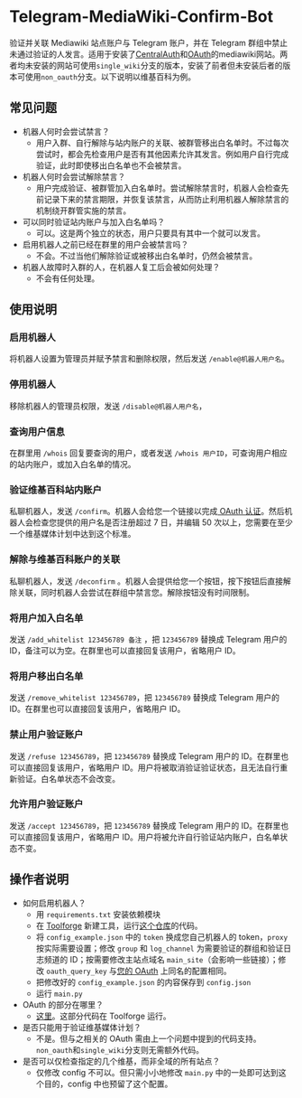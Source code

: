 # Telegram-MediaWiki-Confirm-Bot

验证并关联 Mediawiki 站点账户与 Telegram 账户，并在 Telegram 群组中禁止未通过验证的人发言。适用于安装了[CentralAuth](https://www.mediawiki.org/wiki/Extension:CentralAuth)和[OAuth](https://www.mediawiki.org/wiki/Extension:OAuth)的mediawiki网站。两者均未安装的网站可使用`single_wiki`分支的版本，安装了前者但未安装后者的版本可使用`non_oauth`分支。以下说明以维基百科为例。

## 常见问题

- 机器人何时会尝试禁言？
    - 用户入群、自行解除与站内账户的关联、被群管移出白名单时。不过每次尝试时，都会先检查用户是否有其他因素允许其发言。例如用户自行完成验证，此时即使移出白名单也不会被禁言。
- 机器人何时会尝试解除禁言？
    - 用户完成验证、被群管加入白名单时。尝试解除禁言时，机器人会检查先前记录下来的禁言期限，并恢复该禁言，从而防止利用机器人解除禁言的机制绕开群管实施的禁言。
- 可以同时验证站内账户与加入白名单吗？
    - 可以。这是两个独立的状态，用户只要具有其中一个就可以发言。
- 启用机器人之前已经在群里的用户会被禁言吗？
    - 不会。不过当他们解除验证或被移出白名单时，仍然会被禁言。
- 机器人故障时入群的人，在机器人复工后会被如何处理？
    - 不会有任何处理。

## 使用说明

### 启用机器人

将机器人设置为管理员并赋予禁言和删除权限，然后发送  `/enable@机器人用户名`。

### 停用机器人

移除机器人的管理员权限，发送 `/disable@机器人用户名`，

### 查询用户信息

在群里用 `/whois` 回复要查询的用户，或者发送 `/whois 用户ID`，可查询用户相应的站内账户，或加入白名单的情况。

### 验证维基百科站内账户

私聊机器人，发送 `/confirm`。机器人会给您一个链接以完成[ OAuth 认证](https://www.mediawiki.org/wiki/Help:OAuth/zh)。然后机器人会检查您提供的用户名是否注册超过 7 日，并编辑 50 次以上，您需要在至少一个维基媒体计划中达到这个标准。

### 解除与维基百科账户的关联

私聊机器人，发送 `/deconfirm` 。机器人会提供给您一个按钮，按下按钮后直接解除关联，同时机器人会尝试在群组中禁言您。解除按钮没有时间限制。

### 将用户加入白名单

发送 `/add_whitelist 123456789 备注` ，把 `123456789` 替换成 Telegram 用户的 ID，备注可以为空。在群里也可以直接回复该用户，省略用户 ID。

### 将用户移出白名单

发送 `/remove_whitelist 123456789`，把 `123456789` 替换成 Telegram 用户的 ID。在群里也可以直接回复该用户，省略用户 ID。

### 禁止用户验证账户

发送 `/refuse 123456789`，把 `123456789` 替换成 Telegram 用户的 ID。在群里也可以直接回复该用户，省略用户 ID。用户将被取消验证验证状态，且无法自行重新验证。白名单状态不会改变。

### 允许用户验证账户

发送 `/accept 123456789`，把 `123456789` 替换成 Telegram 用户的 ID。在群里也可以直接回复该用户，省略用户 ID。用户将被允许自行验证站内账户，白名单状态不变。

## 操作者说明

- 如何启用机器人？
    - 用 `requirements.txt` 安装依赖模块
    - 在 [Toolforge](https://wikitech.wikimedia.org/wiki/Portal:Toolforge) 新建工具，运行[这个仓库](https://github.com/The-Earth/Telegram-MediaWiki-Confirm-Bot-OAuth)的代码。
    - 将 `config_example.json` 中的 `token` 换成您自己机器人的 token，`proxy` 按实际需要设置；修改 `group` 和 `log_channel` 为需要验证的群组和验证日志频道的 ID；按需要修改主站点域名 `main_site`（会影响一些链接）；修改 `oauth_query_key` 与[您的 OAuth](https://github.com/The-Earth/Telegram-MediaWiki-Confirm-Bot-OAuth) 上同名的配置相同。
    - 把修改好的 `config_example.json` 的内容保存到 `config.json`
    - 运行 `main.py`
- OAuth 的部分在哪里？
  - [这里](https://github.com/The-Earth/Telegram-MediaWiki-Confirm-Bot-OAuth)。这部分代码在 Toolforge 运行。
- 是否只能用于验证维基媒体计划？
    - 不是。但与之相关的 OAuth 需由上一个问题中提到的代码支持。`non_oauth`和`single_wiki`分支则无需额外代码。
- 是否可以仅检查指定的几个维基，而非全域的所有站点？
    - 仅修改 config 不可以。但只需小小地修改 `main.py` 中的一处即可达到这个目的，config 中也预留了这个配置。
